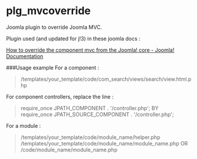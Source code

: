 plg_mvcoverride
===============

Joomla plugin to override Joomla MVC.

Plugin used (and updated for j!3) in these joomla docs :

 [How to override the component mvc from the Joomla! core - Joomla! Documentation](http://docs.joomla.org/How_to_override_the_component_mvc_from_the_Joomla!_core)


###Usage example
For a component :
>/templates/your\_template/code/com\_search/views/search/view.html.php

For component controllers, replace the line :
 >require\_once JPATH\_COMPONENT . '/controller.php'; BY  
 >require\_once JPATH\_SOURCE\_COMPONENT . '/controller.php';

For a module :
>/templates/your\_template/code/module\_name/helper.php  
>/templates/your\_template/code/module\_name/module\_name.php OR  
>/code/module\_name/module\_name.php
